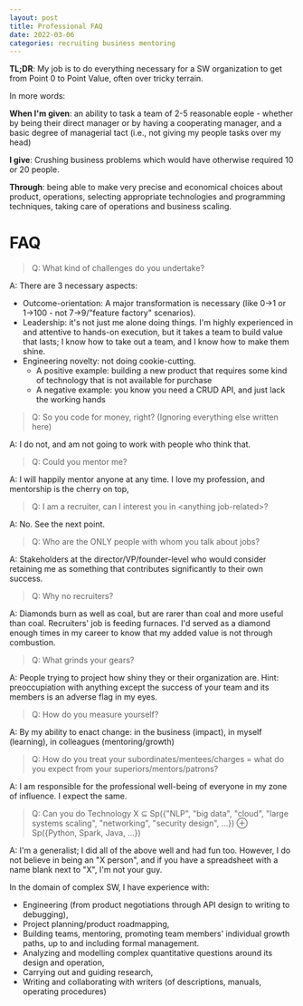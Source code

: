 ```yaml
---
layout: post
title: Professional FAQ
date: 2022-03-06
categories: recruiting business mentoring
---
```

**TL;DR**: My job is to do everything necessary for a SW organization to get from Point 0 to Point Value, often over tricky terrain.

In more words:

**When I'm given**: an ability to task a team of 2-5 reasonable  eople - whether by being their direct manager or by having a cooperating manager, and a basic degree of managerial tact (i.e., not giving my people tasks over my head)

**I give**: Crushing business problems which would have otherwise required 10 or 20 people.

**Through**: being able to make very precise and economical choices about product, operations, selecting appropriate technologies and programming techniques, taking care of operations and business scaling.



# FAQ

> Q: What kind of challenges do you undertake?

A: There are 3 necessary aspects:

- Outcome-orientation: A major transformation is necessary (like 0→1 or 1→100 - not 7→9/"feature factory" scenarios).
- Leadership: it's not just me alone doing things. I'm highly experienced in and attentive to hands-on execution, but it takes a team to build value that lasts; I know how to take out a team, and I know how to make them shine.
- Engineering novelty: not doing cookie-cutting. 
  - A positive example: building a new product that requires some kind of technology that is not available for purchase
  - A negative example: you know you need a CRUD API, and just lack the working hands


> Q: So you code for money, right? (Ignoring everything else written here)

A: I do not, and am not going to work with people who think that.


> Q: Could you mentor me?

A: I will happily mentor anyone at any time. I love my profession, and mentorship is the cherry on top,


> Q: I am a recruiter, can I interest you in &lt;anything job-related&gt;?

A: No. See the next point.

> Q: Who are the ONLY people with whom you talk about jobs?

A: Stakeholders at the director/VP/founder-level who would consider retaining me as something that contributes significantly to their own success.

> Q: Why no recruiters?

A: Diamonds burn as well as coal, but are rarer than coal and more useful than coal. Recruiters' job is feeding furnaces. I'd served as a diamond enough times in my career to know that my added value is not through combustion.

> Q: What grinds your gears?

A: People trying to project how shiny they or their organization are. Hint: preoccupiation with anything except the success of your team and its members is an adverse flag in my eyes.

> Q: How do you measure yourself? 

A: By my ability to enact change: in the business (impact), in myself (learning), in colleagues (mentoring/growth)

> Q: How do you treat your subordinates/mentees/charges = what do you expect from your superiors/mentors/patrons?

A: I am responsible for the professional well-being of everyone in my zone of influence. I expect the same.

> Q: Can you do Technology X ⊆ Sp({"NLP", "big data", "cloud", "large systems scaling", "networking", "security design", ...}) ⊕ Sp({Python, Spark, Java, ...})

A: I'm a generalist; I did all of the above well and had fun too. However, I do not believe in being an "X person", and if you have a spreadsheet with a name blank next to "X", I'm not your guy.

In the domain of complex SW, I have experience with:
- Engineering (from product negotiations through API design to writing to debugging),
- Project planning/product roadmapping,
- Building teams, mentoring, promoting team members' individual growth paths, up to and including formal management.
- Analyzing and modelling complex quantitative questions around its design and operation,
- Carrying out and guiding research,
- Writing and collaborating with writers (of descriptions, manuals, operating procedures)
